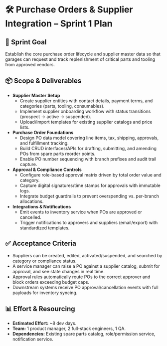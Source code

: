 # 🛠️ Purchase Orders & Supplier Integration – Sprint 1 Plan

## 🎯 Sprint Goal
Establish the core purchase order lifecycle and supplier master data so that garages can request and track replenishment of
critical parts and tooling from approved vendors.

## 📦 Scope & Deliverables
- **Supplier Master Setup**
  - Create supplier entities with contact details, payment terms, and categories (parts, tooling, consumables).
  - Implement supplier onboarding workflow with status transitions (prospect → active → suspended).
  - Upload/import templates for existing supplier catalogs and price lists.
- **Purchase Order Foundations**
  - Design PO data model covering line items, tax, shipping, approvals, and fulfillment tracking.
  - Build CRUD interfaces/APIs for drafting, submitting, and amending POs from spare parts reorder points.
  - Enable PO number sequencing with branch prefixes and audit trail capture.
- **Approval & Compliance Controls**
  - Configure role-based approval matrix driven by total order value and category.
  - Capture digital signatures/time stamps for approvals with immutable logs.
  - Integrate budget guardrails to prevent overspending vs. per-branch allocations.
- **Integrations & Notifications**
  - Emit events to inventory service when POs are approved or cancelled.
  - Trigger notifications to approvers and suppliers (email/export) with standardized templates.

## ✅ Acceptance Criteria
- Suppliers can be created, edited, activated/suspended, and searched by category or compliance status.
- A service manager can raise a PO against a supplier catalog, submit for approval, and see state changes in real time.
- Approval rules automatically route POs to the correct approver and block orders exceeding budget caps.
- Downstream systems receive PO approval/cancellation events with full payloads for inventory syncing.

## 📊 Effort & Resourcing
- **Estimated Effort:** ~8 dev days.
- **Team:** 1 product manager, 2 full-stack engineers, 1 QA.
- **Dependencies:** Existing spare parts catalog, role/permission service, notification service.
